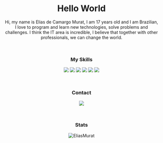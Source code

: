 <h1 align="center">Hello World</h1>

<p align="center">Hi, my name is Elias de Camargo Murat, I am 17 years old and I am Brazilian, I love to program and learn new technologies, solve problems and challenges. I think the IT area is incredible, I believe that together with other professionals, we can change the world.</p>

<br>

<h3 align="center">My Skills</h3>
<p align="center">
<img src="https://img.shields.io/badge/-Java-4b4b4b.svg?logo=Java&style=flat-square&logoColor=white"/>
<img src="https://img.shields.io/badge/-Flutter-4b4b4b.svg?logo=Flutter&style=flat-square&logoColor=white"/>
<img src="https://img.shields.io/badge/-Xamarin-4b4b4b.svg?logo=Xamarin&style=flat-square&logoColor=white"/>
<img src="https://img.shields.io/badge/-HTML5-4b4b4b.svg?logo=Html5&style=flat-square&logoColor=white"/>
<img src="https://img.shields.io/badge/-CSS3-4b4b4b.svg?logo=Css3&style=flat-square&logoColor=white"/>
<img src="https://img.shields.io/badge/-Javascript-4b4b4b.svg?logo=Javascript&style=flat-square&logoColor=white"/>
</p>

<br>

<h3 align="center">Contact</h3>
<p align="center">
<a href="https://www.linkedin.com/in/elias-murat-41ba691a8/" target="blank"><img src="https://img.shields.io/badge/-LinkedIn-4b4b4b.svg?logo=linkedin&style=flat-square&logoColor=white"></a>
</p>

<br>

<h3 align="center">Stats</h3>
<p align="center"><img src="https://github-readme-stats.vercel.app/api?username=EliasMurat&show_icons=true&theme=dark" alt="EliasMurat"/>

